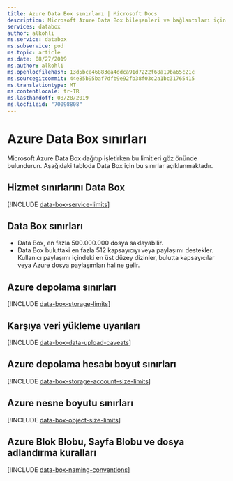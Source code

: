 ```yaml
---
title: Azure Data Box sınırları | Microsoft Docs
description: Microsoft Azure Data Box bileşenleri ve bağlantıları için sistem sınırlarını ve önerilen boyutları açıklar.
services: databox
author: alkohli
ms.service: databox
ms.subservice: pod
ms.topic: article
ms.date: 08/27/2019
ms.author: alkohli
ms.openlocfilehash: 13d5bce46883ea4ddca91d7222f68a19ba65c21c
ms.sourcegitcommit: 44e85b95baf7dfb9e92fb38f03c2a1bc31765415
ms.translationtype: MT
ms.contentlocale: tr-TR
ms.lasthandoff: 08/28/2019
ms.locfileid: "70098808"
---
```

# <a name="azure-data-box-limits"></a>Azure Data Box sınırları

Microsoft Azure Data Box dağıtıp işletirken bu limitleri göz önünde bulundurun. Aşağıdaki tabloda Data Box için bu sınırlar açıklanmaktadır.

## <a name="data-box-service-limits"></a>Hizmet sınırlarını Data Box

[!INCLUDE [data-box-service-limits](../../includes/data-box-service-limits.md)]

## <a name="data-box-limits"></a>Data Box sınırları

- Data Box, en fazla 500.000.000 dosya saklayabilir.
- Data Box buluttaki en fazla 512 kapsayıcıyı veya paylaşımı destekler. Kullanıcı paylaşımı içindeki en üst düzey dizinler, bulutta kapsayıcılar veya Azure dosya paylaşımları haline gelir. 

## <a name="azure-storage-limits"></a>Azure depolama sınırları

[!INCLUDE [data-box-storage-limits](../../includes/data-box-storage-limits.md)]

## <a name="data-upload-caveats"></a>Karşıya veri yükleme uyarıları

[!INCLUDE [data-box-data-upload-caveats](../../includes/data-box-data-upload-caveats.md)]

## <a name="azure-storage-account-size-limits"></a>Azure depolama hesabı boyut sınırları

[!INCLUDE [data-box-storage-account-size-limits](../../includes/data-box-storage-account-size-limits.md)]

## <a name="azure-object-size-limits"></a>Azure nesne boyutu sınırları

[!INCLUDE [data-box-object-size-limits](../../includes/data-box-object-size-limits.md)]

## <a name="azure-block-blob-page-blob-and-file-naming-conventions"></a>Azure Blok Blobu, Sayfa Blobu ve dosya adlandırma kuralları

[!INCLUDE [data-box-naming-conventions](../../includes/data-box-naming-conventions.md)]
